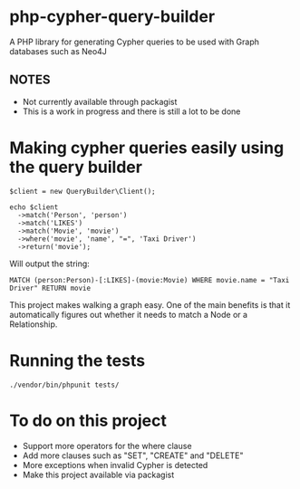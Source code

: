 # php-cypher-query-builder
A PHP library for generating Cypher queries to be used with Graph databases such as Neo4J

## NOTES
* Not currently available through packagist
* This is a work in progress and there is still a lot to be done

# Making cypher queries easily using the query builder

```
$client = new QueryBuilder\Client();

echo $client
  ->match('Person', 'person')
  ->match('LIKES')
  ->match('Movie', 'movie')
  ->where('movie', 'name', "=", 'Taxi Driver')
  ->return('movie');
```

Will output the string:

`MATCH (person:Person)-[:LIKES]-(movie:Movie) WHERE movie.name = "Taxi Driver" RETURN movie`

This project makes walking a graph easy. One of the main benefits is that it automatically figures out whether it needs to match a Node or a Relationship.

# Running the tests
`./vendor/bin/phpunit tests/`

# To do on this project
* Support more operators for the where clause
* Add more clauses such as "SET", "CREATE" and "DELETE"
* More exceptions when invalid Cypher is detected
* Make this project available via packagist
